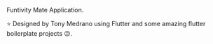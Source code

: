 Funtivity Mate Application.

⭐ Designed by Tony Medrano using Flutter and some amazing flutter boilerplate projects 😉.

